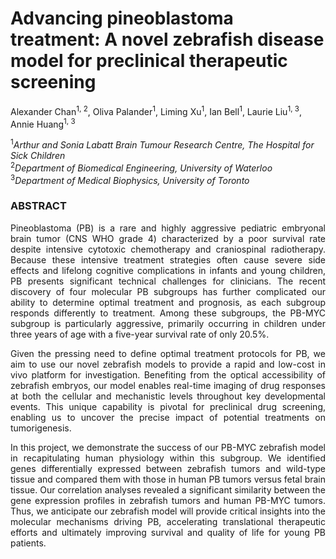 # Advancing pineoblastoma treatment: A novel zebrafish disease model for preclinical therapeutic screening

Alexander Chan<sup>1, 2</sup>, Oliva Palander<sup>1</sup>, Liming Xu<sup>1</sup>, Ian Bell<sup>1</sup>, Laurie Liu<sup>1, 3</sup>, Annie Huang<sup>1, 3</sup>

<sup>1</sup>*Arthur and Sonia Labatt Brain Tumour Research Centre, The Hospital for Sick Children*  
<sup>2</sup>*Department of Biomedical Engineering, University of Waterloo*  
<sup>3</sup>*Department of Medical Biophysics, University of Toronto*


### ABSTRACT

<div align="justify">
<p>Pineoblastoma (PB) is a rare and highly aggressive pediatric embryonal brain tumor (CNS WHO grade 4) characterized by a poor survival rate despite intensive cytotoxic chemotherapy and craniospinal radiotherapy. Because these intensive treatment strategies often cause severe side effects and lifelong cognitive complications in infants and young children, PB presents significant technical challenges for clinicians. The recent discovery of four molecular PB subgroups has further complicated our ability to determine optimal treatment and prognosis, as each subgroup responds differently to treatment. Among these subgroups, the PB-MYC subgroup is particularly aggressive, primarily occurring in children under three years of age with a five-year survival rate of only 20.5%.</p>

<p>Given the pressing need to define optimal treatment protocols for PB, we aim to use our novel zebrafish models to provide a rapid and low-cost in vivo platform for investigation. Benefiting from the optical accessibility of zebrafish embryos, our model enables real-time imaging of drug responses at both the cellular and mechanistic levels throughout key developmental events. This unique capability is pivotal for preclinical drug screening, enabling us to uncover the precise impact of potential treatments on tumorigenesis.</p>

<p>In this project, we demonstrate the success of our PB-MYC zebrafish model in recapitulating human physiology within this subgroup. We identified genes differentially expressed between zebrafish tumors and wild-type tissue and compared them with those in human PB tumors versus fetal brain tissue. Our correlation analyses revealed a significant similarity between the gene expression profiles in zebrafish tumors and human PB-MYC tumors. Thus, we anticipate our zebrafish model will provide critical insights into the molecular mechanisms driving PB, accelerating translational therapeutic efforts and ultimately improving survival and quality of life for young PB patients.</p>
</div>
